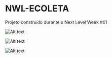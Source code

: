 # NWL-ECOLETA
Projeto construído durante o Next Level Week #01

![Alt text](https://media-exp1.licdn.com/dms/image/C5622AQHMawtBBqVeSQ/feedshare-shrink_2048_1536/0?e=1598486400&v=beta&t=Oi85-WeM67XrSYLiN6dubsDiFGilosaUrFLiemhMIUE)


![Alt text](https://media-exp1.licdn.com/dms/image/C5622AQGleO_0W5MsFg/feedshare-shrink_2048_1536/0?e=1598486400&v=beta&t=qf-z_hoTMuRBEUHr90mIZI5QbfVaLJUeWpmfn_wIDqg)


![Alt text](https://media-exp1.licdn.com/dms/image/C5622AQEPtZAyXAj5MA/feedshare-shrink_1280/0?e=1598486400&v=beta&t=4l46sN7x0qqWpaFWd6gveSxhFqkMyjWTIG2lfCJW7HE)
